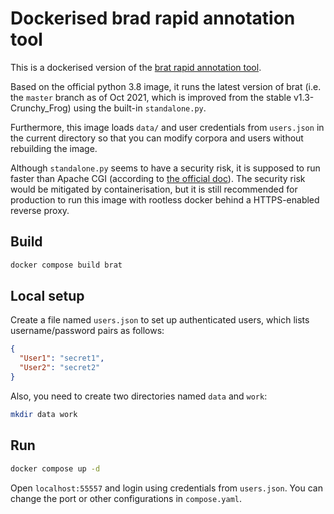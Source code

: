 # Dockerised brad rapid annotation tool

This is a dockerised version of the [brat rapid annotation tool](http://brat.nlplab.org/).

Based on the official python 3.8 image, it runs the latest version of brat (i.e. the `master` branch as of Oct 2021, which is improved from the stable v1.3-Crunchy_Frog) using the built-in `standalone.py`.

Furthermore, this image loads `data/` and user credentials from `users.json` in the current directory so that you can modify corpora and users without rebuilding the image.

Although `standalone.py` seems to have a security risk, it is supposed to run faster than Apache CGI (according to [the official doc](http://brat.nlplab.org/installation.html#brat-standalone-server)).
The security risk would be mitigated by containerisation, but it is still recommended for production to run this image with rootless docker behind a HTTPS-enabled reverse proxy.

## Build

```sh
docker compose build brat
```

## Local setup

Create a file named `users.json` to set up authenticated users, which lists username/password pairs as follows:

```json
{
  "User1": "secret1",
  "User2": "secret2"
}
```

Also, you need to create two directories named `data` and `work`:

```sh
mkdir data work
```

## Run

```sh
docker compose up -d
```

Open `localhost:55557` and login using credentials from `users.json`.
You can change the port or other configurations in `compose.yaml`.
